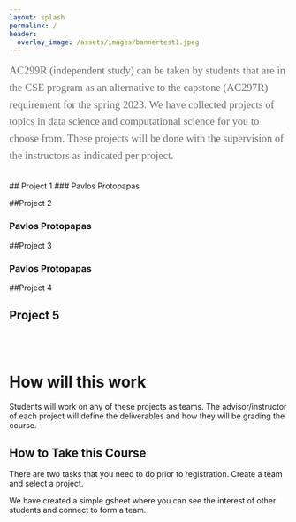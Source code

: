 ```yaml
---
layout: splash
permalink: /
header: 
  overlay_image: /assets/images/bannertest1.jpeg
---
```


<style>
  .graph {
    width: 500px;
  }
</style>

<div style="font-family:Karla; font-size:1.2rem; color:#707070;line-height:1.6;"> AC299R (independent study) can be taken by students that are in the CSE program as an alternative to the capstone (AC297R) requirement for the spring 2023. We have collected projects of topics in data science and computational science for you to choose from. 
These projects will be done with the supervision of the instructors as indicated per project.
<br/><br/>
</div>
## Project 1 
### Pavlos Protopapas 

##Project 2
### Pavlos Protopapas 

##Project 3
### Pavlos Protopapas 

##Project 4 

## Project 5
<br> <br>

# How will this work 
Students will work on any of these projects as teams. The advisor/instructor of each project will define the deliverables and how they will be grading the course. 

## How to Take this Course
There are two tasks that you need to do prior to registration. Create a team and select a project. 

We have created a simple gsheet where you can see the interest of other students and connect to form a team.